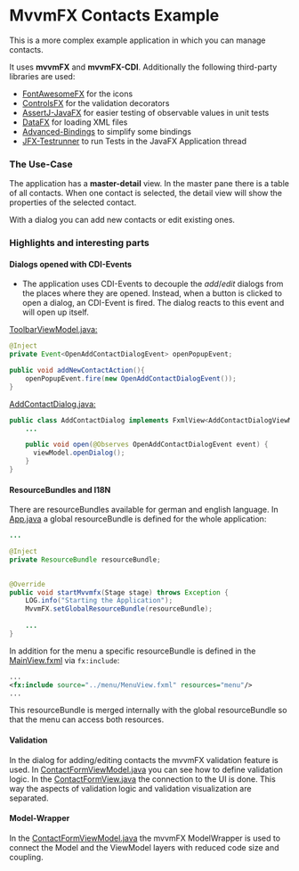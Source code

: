 # MvvmFX Contacts Example

This is a more complex example application in which you can manage contacts.

It uses **mvvmFX** and **mvvmFX-CDI**. Additionally the following third-party libraries are used:

- [FontAwesomeFX](https://bitbucket.org/Jerady/fontawesomefx) for the icons
- [ControlsFX](http://fxexperience.com/controlsfx/) for the validation decorators
- [AssertJ-JavaFX](https://github.com/lestard/assertj-javafx) for easier testing of observable values in unit tests
- [DataFX](http://www.javafxdata.org/) for loading XML files
- [Advanced-Bindings](https://github.com/lestard/advanced-bindings) to simplify some bindings
- [JFX-Testrunner](https://github.com/sialcasa/jfx-testrunner) to run Tests in the JavaFX Application thread

### The Use-Case

The application has a **master-detail** view. In the master pane there is a table of all contacts.
When one contact is selected, the detail view will show the properties of the selected contact.

With a dialog you can add new contacts or edit existing ones.



### Highlights and interesting parts

#### Dialogs opened with CDI-Events

- The application uses CDI-Events to decouple the *add*/*edit* dialogs from the places where they are opened. Instead, when a
 button is clicked to open a dialog, an CDI-Event is fired. The dialog reacts to this event and will open up itself.

[ToolbarViewModel.java:](src/main/java/de/saxsys/mvvmfx/examples/contacts/ui/toolbar/ToolbarViewModel.java)

```java
@Inject
private Event<OpenAddContactDialogEvent> openPopupEvent;

public void addNewContactAction(){
    openPopupEvent.fire(new OpenAddContactDialogEvent());
}
```

[AddContactDialog.java:](src/main/java/de/saxsys/mvvmfx/examples/contacts/ui/addcontact/AddContactDialog.java)

```java
public class AddContactDialog implements FxmlView<AddContactDialogViewModel> {
    ...

    public void open(@Observes OpenAddContactDialogEvent event) {
      viewModel.openDialog();
    }
}
```

#### ResourceBundles and I18N

There are resourceBundles available for german and english language. In [App.java](src/main/java/de/saxsys/mvvmfx/examples/contacts/App.java)
a global resourceBundle is defined for the whole application:

```java
...

@Inject
private ResourceBundle resourceBundle;
	

@Override
public void startMvvmfx(Stage stage) throws Exception {
    LOG.info("Starting the Application");
    MvvmFX.setGlobalResourceBundle(resourceBundle);
    
    ...
}
```

In addition for the menu a specific resourceBundle is defined in the [MainView.fxml](src/main/resources/de/saxsys/mvvmfx/examples/contacts/ui/main/MainView.fxml) via `fx:include`:

```xml
...
<fx:include source="../menu/MenuView.fxml" resources="menu"/>
...
```

This resourceBundle is merged internally with the global resourceBundle so that the menu can access both resources. 


#### Validation

In the dialog for adding/editing contacts the mvvmFX validation feature is used. 
In [ContactFormViewModel.java](src/main/java/de/saxsys/mvvmfx/examples/contacts/ui/contactform/ContactFormViewModel.java) you can see
how to define validation logic. 
In the [ContactFormView.java](src/main/java/de/saxsys/mvvmfx/examples/contacts/ui/contactform/ContactFormView.java) the connection to the UI is done. 
This way the aspects of validation logic and validation visualization are separated.


#### Model-Wrapper

In the [ContactFormViewModel.java](src/main/java/de/saxsys/mvvmfx/examples/contacts/ui/contactform/ContactFormViewModel.java)
the mvvmFX ModelWrapper is used to connect the Model and the ViewModel layers with reduced code size and coupling.



